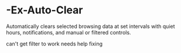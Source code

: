 # -Ex-Auto-Clear
Automatically clears selected browsing data at set intervals with quiet hours, notifications, and manual or filtered controls.

can't get filter to work needs help fixing 


